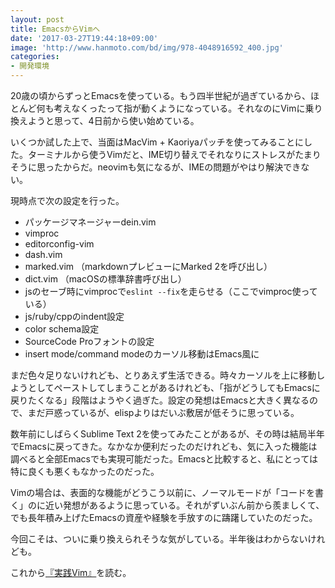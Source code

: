 ```yaml
---
layout: post
title: EmacsからVimへ
date: '2017-03-27T19:44:18+09:00'
image: 'http://www.hanmoto.com/bd/img/978-4048916592_400.jpg'
categories:
- 開発環境
---
```


20歳の頃からずっとEmacsを使っている。もう四半世紀が過ぎているから、ほとんど何も考えなくったって指が動くようになっている。それなのにVimに乗り換えようと思って、4日前から使い始めている。

いくつか試した上で、当面はMacVim + Kaoriyaパッチを使ってみることにした。ターミナルから使うVimだと、IME切り替えでそれなりにストレスがたまりそうに思ったからだ。neovimも気になるが、IMEの問題がやはり解決できない。

現時点で次の設定を行った。

* パッケージマネージャーdein.vim
* vimproc
* editorconfig-vim
* dash.vim
* marked.vim （markdownプレビューにMarked 2を呼び出し）
* dict.vim （macOSの標準辞書呼び出し）
* jsのセーブ時にvimprocで`eslint --fix`を走らせる（ここでvimproc使っている）
* js/ruby/cppのindent設定
* color schema設定
* SourceCode Proフォントの設定
* insert mode/command modeのカーソル移動はEmacs風に

まだ色々足りないけれども、とりあえず生活できる。時々カーソルを上に移動しようとしてペーストしてしまうことがあるけれども、「指がどうしてもEmacsに戻りたくなる」段階はようやく過ぎた。設定の発想はEmacsと大きく異なるので、まだ戸惑っているが、elispよりはだいぶ敷居が低そうに思っている。

数年前にしばらくSublime Text 2を使ってみたことがあるが、その時は結局半年でEmacsに戻ってきた。なかなか便利だったのだけれども、気に入った機能は調べると全部Emacsでも実現可能だった。Emacsと比較すると、私にとっては特に良くも悪くもなかったのだった。

Vimの場合は、表面的な機能がどうこう以前に、ノーマルモードが「コードを書く」のに近い発想があるように思っている。それがずいぶん前から羨ましくて、でも長年積み上げたEmacsの資産や経験を手放すのに躊躇していたのだった。

今回こそは、ついに乗り換えられそうな気がしている。半年後はわからないけれども。

これから[『実践Vim』](http://amzn.to/2o9isYu)を読む。
